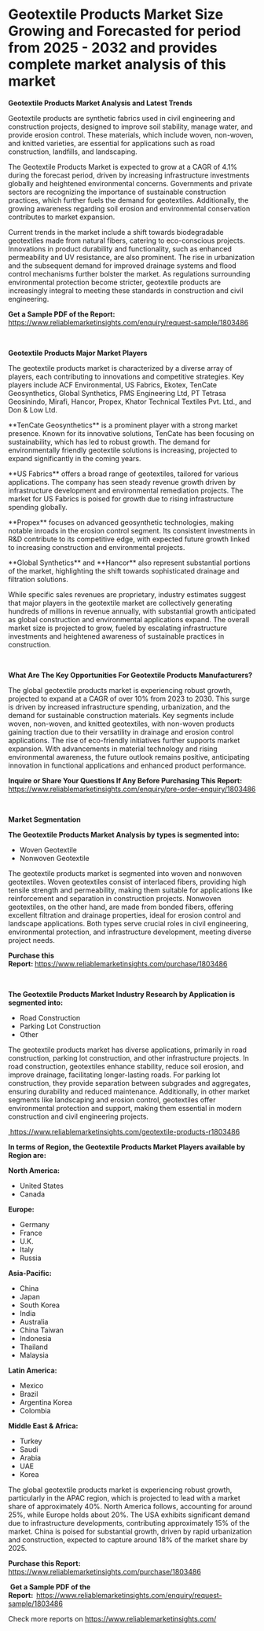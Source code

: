 <p><h1>Geotextile Products Market Size Growing and Forecasted for period from 2025 - 2032 and provides complete market analysis of this market</h1></p><p><strong>Geotextile Products Market Analysis and Latest Trends</strong></p>
<p><p>Geotextile products are synthetic fabrics used in civil engineering and construction projects, designed to improve soil stability, manage water, and provide erosion control. These materials, which include woven, non-woven, and knitted varieties, are essential for applications such as road construction, landfills, and landscaping.</p><p>The Geotextile Products Market is expected to grow at a CAGR of 4.1% during the forecast period, driven by increasing infrastructure investments globally and heightened environmental concerns. Governments and private sectors are recognizing the importance of sustainable construction practices, which further fuels the demand for geotextiles. Additionally, the growing awareness regarding soil erosion and environmental conservation contributes to market expansion.</p><p>Current trends in the market include a shift towards biodegradable geotextiles made from natural fibers, catering to eco-conscious projects. Innovations in product durability and functionality, such as enhanced permeability and UV resistance, are also prominent. The rise in urbanization and the subsequent demand for improved drainage systems and flood control mechanisms further bolster the market. As regulations surrounding environmental protection become stricter, geotextile products are increasingly integral to meeting these standards in construction and civil engineering.</p></p>
<p><strong>Get a Sample PDF of the Report:&nbsp;</strong> <a href="https://www.reliablemarketinsights.com/enquiry/request-sample/1803486?utm_campaign=3493&utm_medium=2&utm_source=Github&utm_content=ia&utm_term=01042025&utm_id=geotextile-products">https://www.reliablemarketinsights.com/enquiry/request-sample/1803486</a></p>
<p>&nbsp;</p>
<p><strong>Geotextile Products Major Market Players</strong></p>
<p><p>The geotextile products market is characterized by a diverse array of players, each contributing to innovations and competitive strategies. Key players include ACF Environmental, US Fabrics, Ekotex, TenCate Geosynthetics, Global Synthetics, PMS Engineering Ltd, PT Tetrasa Geosinindo, Mirafi, Hancor, Propex, Khator Technical Textiles Pvt. Ltd., and Don & Low Ltd.</p><p>**TenCate Geosynthetics** is a prominent player with a strong market presence. Known for its innovative solutions, TenCate has been focusing on sustainability, which has led to robust growth. The demand for environmentally friendly geotextile solutions is increasing, projected to expand significantly in the coming years.</p><p>**US Fabrics** offers a broad range of geotextiles, tailored for various applications. The company has seen steady revenue growth driven by infrastructure development and environmental remediation projects. The market for US Fabrics is poised for growth due to rising infrastructure spending globally.</p><p>**Propex** focuses on advanced geosynthetic technologies, making notable inroads in the erosion control segment. Its consistent investments in R&D contribute to its competitive edge, with expected future growth linked to increasing construction and environmental projects.</p><p>**Global Synthetics** and **Hancor** also represent substantial portions of the market, highlighting the shift towards sophisticated drainage and filtration solutions.</p><p>While specific sales revenues are proprietary, industry estimates suggest that major players in the geotextile market are collectively generating hundreds of millions in revenue annually, with substantial growth anticipated as global construction and environmental applications expand. The overall market size is projected to grow, fueled by escalating infrastructure investments and heightened awareness of sustainable practices in construction.</p></p>
<p>&nbsp;</p>
<p><strong>What Are The Key Opportunities For Geotextile Products Manufacturers?</strong></p>
<p><p>The global geotextile products market is experiencing robust growth, projected to expand at a CAGR of over 10% from 2023 to 2030. This surge is driven by increased infrastructure spending, urbanization, and the demand for sustainable construction materials. Key segments include woven, non-woven, and knitted geotextiles, with non-woven products gaining traction due to their versatility in drainage and erosion control applications. The rise of eco-friendly initiatives further supports market expansion. With advancements in material technology and rising environmental awareness, the future outlook remains positive, anticipating innovation in functional applications and enhanced product performance.</p></p>
<p><strong>Inquire or Share Your Questions If Any Before Purchasing This Report:</strong> <a href="https://www.reliablemarketinsights.com/enquiry/pre-order-enquiry/1803486?utm_campaign=3493&utm_medium=2&utm_source=Github&utm_content=ia&utm_term=01042025&utm_id=geotextile-products">https://www.reliablemarketinsights.com/enquiry/pre-order-enquiry/1803486</a></p>
<p>&nbsp;</p>
<p><strong>Market Segmentation</strong></p>
<p><strong>The Geotextile Products Market Analysis by types is segmented into:</strong></p>
<p><ul><li>Woven Geotextile</li><li>Nonwoven Geotextile</li></ul></p>
<p><p>The geotextile products market is segmented into woven and nonwoven geotextiles. Woven geotextiles consist of interlaced fibers, providing high tensile strength and permeability, making them suitable for applications like reinforcement and separation in construction projects. Nonwoven geotextiles, on the other hand, are made from bonded fibers, offering excellent filtration and drainage properties, ideal for erosion control and landscape applications. Both types serve crucial roles in civil engineering, environmental protection, and infrastructure development, meeting diverse project needs.</p></p>
<p><strong>Purchase this Report:&nbsp;</strong><a href="https://www.reliablemarketinsights.com/purchase/1803486?utm_campaign=3493&utm_medium=2&utm_source=Github&utm_content=ia&utm_term=01042025&utm_id=geotextile-products">https://www.reliablemarketinsights.com/purchase/1803486</a></p>
<p>&nbsp;</p>
<p><strong>The Geotextile Products Market Industry Research by Application is segmented into:</strong></p>
<p><ul><li>Road Construction</li><li>Parking Lot Construction</li><li>Other</li></ul></p>
<p><p>The geotextile products market has diverse applications, primarily in road construction, parking lot construction, and other infrastructure projects. In road construction, geotextiles enhance stability, reduce soil erosion, and improve drainage, facilitating longer-lasting roads. For parking lot construction, they provide separation between subgrades and aggregates, ensuring durability and reduced maintenance. Additionally, in other market segments like landscaping and erosion control, geotextiles offer environmental protection and support, making them essential in modern construction and civil engineering projects.</p></p>
<p><a href="https://www.reliablemarketinsights.com/geotextile-products-r1803486?utm_campaign=3493&utm_medium=2&utm_source=Github&utm_content=ia&utm_term=01042025&utm_id=geotextile-products">&nbsp;https://www.reliablemarketinsights.com/geotextile-products-r1803486</a></p>
<p><strong>In terms of Region, the Geotextile Products Market Players available by Region are:</strong></p>
<p>
    <p> <strong> North America: </strong>
        <ul>
            <li>United States</li>
            <li>Canada</li>
        </ul>
        </p> 
    <p> <strong> Europe: </strong>
        <ul>
            <li>Germany</li>
            <li>France</li>
            <li>U.K.</li>
            <li>Italy</li>
            <li>Russia</li>
        </ul>
        </p> 
    <p> <strong> Asia-Pacific: </strong>
        <ul>
            <li>China</li>
            <li>Japan</li>
            <li>South Korea</li>
            <li>India</li>
            <li>Australia</li>
            <li>China Taiwan</li>
            <li>Indonesia</li>
            <li>Thailand</li>
            <li>Malaysia</li>
        </ul>
        </p> 
    <p> <strong> Latin America: </strong>
        <ul>
            <li>Mexico</li>
            <li>Brazil</li>
            <li>Argentina Korea</li>
            <li>Colombia</li>
        </ul>
        </p> 
    <p> <strong> Middle East & Africa: </strong>
        <ul>
            <li>Turkey</li>
            <li>Saudi</li>
            <li>Arabia</li>
            <li>UAE</li>
            <li>Korea</li>
        </ul>
    </p>
    </p>
<p><p>The global geotextile products market is experiencing robust growth, particularly in the APAC region, which is projected to lead with a market share of approximately 40%. North America follows, accounting for around 25%, while Europe holds about 20%. The USA exhibits significant demand due to infrastructure developments, contributing approximately 15% of the market. China is poised for substantial growth, driven by rapid urbanization and construction, expected to capture around 18% of the market share by 2025.</p></p>
<p><strong>Purchase this Report: </strong><a href="https://www.reliablemarketinsights.com/purchase/1803486?utm_campaign=3493&utm_medium=2&utm_source=Github&utm_content=ia&utm_term=01042025&utm_id=geotextile-products">https://www.reliablemarketinsights.com/purchase/1803486</a></p>
<p>&nbsp;<strong>Get a Sample PDF of the Report:&nbsp;&nbsp;</strong><a href="https://www.reliablemarketinsights.com/enquiry/request-sample/1803486?utm_campaign=3493&utm_medium=2&utm_source=Github&utm_content=ia&utm_term=01042025&utm_id=geotextile-products">https://www.reliablemarketinsights.com/enquiry/request-sample/1803486</a></p>
<p><strong></strong></p>
<p>Check more reports on <a href="https://www.reliablemarketinsights.com/?utm_campaign=3493&utm_medium=2&utm_source=Github&utm_content=ia&utm_term=01042025&utm_id=geotextile-products">https://www.reliablemarketinsights.com/</a></p>